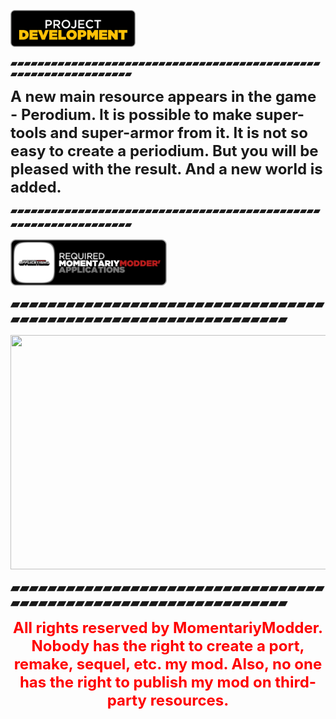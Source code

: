 <p><img src="https://raw.githubusercontent.com/MomentariyModder/branding/main/sites/status/development.png" alt="" width="200" height="59" /></p>
<p><strong>▰▰▰▰▰▰▰▰▰▰▰▰▰▰▰▰▰▰▰▰▰▰▰▰▰▰▰▰▰▰▰▰▰▰▰▰▰▰▰▰▰▰▰▰▰▰▰▰▰▰▰▰▰▰▰▰▰▰▰▰▰▰▰▰</strong></p>
<p style="text-align: left;"><span style="font-size: 24px;"><strong>A new main resource appears in the game - Perodium. It is possible to make super-tools and super-armor from it. It is not so easy to create a periodium. But you will be pleased with the result. And a new world is added.</strong></span></p>
<p style="text-align: left;"><strong>▰▰▰▰▰▰▰▰▰▰▰▰▰▰▰▰▰▰▰▰▰▰▰▰▰▰▰▰▰▰▰▰▰▰▰▰▰▰▰▰▰▰▰▰▰▰▰▰▰▰▰▰▰▰▰▰▰▰▰▰▰▰▰▰</strong><strong style="font-size: 1.2rem;">&nbsp;</strong></p>
<p style="text-align: left;"><a href="https://momentariymodder.github.io/ma.html"><strong><img src="https://raw.githubusercontent.com/MomentariyModder/branding/main/sites/required/required.png" alt="" width="250" height="74" /></strong></a></p>
<p><strong style="font-size: 1.2rem; text-align: center;">▰▰▰▰▰▰▰▰▰▰▰▰▰▰▰▰▰▰▰▰▰▰▰▰▰▰▰▰▰▰▰▰▰▰▰▰▰▰▰▰▰▰▰▰▰▰▰▰▰▰▰▰▰▰▰▰▰▰▰▰▰▰▰▰</strong></p>
<p><a href="https://momentariymodder.github.io"><img src="https://raw.githubusercontent.com/MomentariyModder/momentariymodder.github.io/main/images/20211123_123025.png" width="1125" height="375"></a></p>
<p><strong style="font-size: 1.2rem; text-align: center;">▰▰▰▰▰▰▰▰▰▰▰▰▰▰▰▰▰▰▰▰▰▰▰▰▰▰▰▰▰▰▰▰▰▰▰▰▰▰▰▰▰▰▰▰▰▰▰▰▰▰▰▰▰▰▰▰▰▰▰▰▰▰▰▰</strong></p>
<p style="text-align: center;"><span style="font-size: 24px; color: #ff0000;"><strong>All rights reserved by MomentariyModder. Nobody has the right to create a port, remake, sequel, etc. my mod. Also, no one has the right to publish my mod on third-party resources.</strong></span></p>
<h2 style="text-align: center;">&nbsp;</h2>
